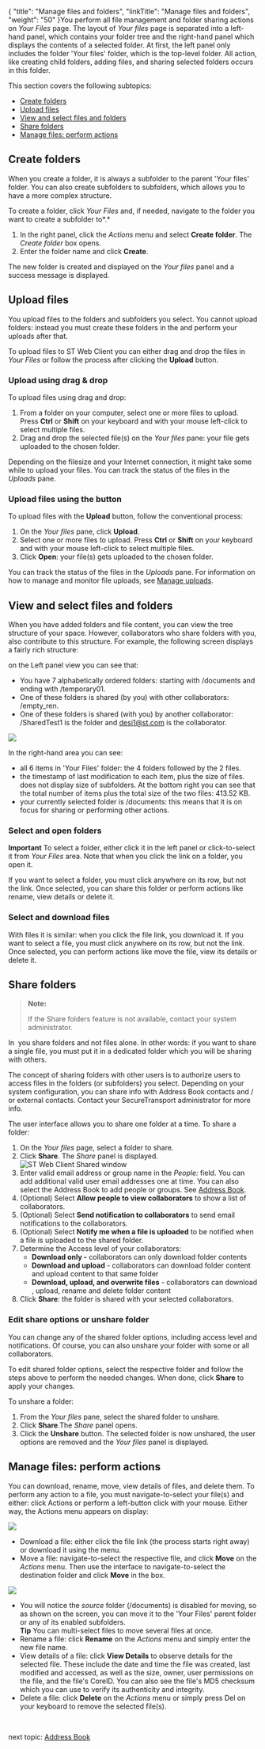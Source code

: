 {
    "title": "Manage files and folders",
    "linkTitle": "Manage files and folders",
    "weight": "50"
}You perform all file management and folder sharing actions on *Your Files* page. The layout of *Your files* page is separated into a left-hand panel, which contains your folder tree and the right-hand panel which displays the contents of a selected folder. At first, the left panel only includes the folder 'Your files' folder, which is the top-level folder. All action, like creating child folders, adding files, and sharing selected folders occurs in this folder.

This section covers the following subtopics:

-   [Create folders](#Create)
-   [Upload files](#Upload)
-   [View and select files and folders](#View)
-   [Share folders](#Share)
-   [Manage files: perform actions](#Manage)

<span id="Create"></span>

## Create folders

When you create a folder, it is always a subfolder to the parent 'Your files' folder. You can also create subfolders to subfolders, which allows you to have a more complex structure.

To create a folder, click *Your Files* and, if needed, navigate to the folder you want to create a subfolder to*.*

1.  In the right panel, click the *Actions* menu and select **Create folder**. The *Create folder* box opens.
2.  Enter the folder name and click **Create**.

The new folder is created and displayed on the *Your files* panel and a success message is displayed.

<span id="Upload"></span>

## Upload files

You upload files to the folders and subfolders you select. You cannot upload folders: instead you must create these folders in the and perform your uploads after that.

To upload files to ST Web Client you can either drag and drop the files in *Your Files* or follow the process after clicking the **Upload** button.

### Upload using drag & drop

To upload files using drag and drop:

1.  From a folder on your computer, select one or more files to upload.
    Press **Ctrl** or **Shift** on your keyboard and with your mouse left-click to select multiple files.
2.  Drag and drop the selected file(s) on the *Your files* pane: your file gets uploaded to the chosen folder.

Depending on the filesize and your Internet connection, it might take some while to upload your files. You can track the status of the files in the *Uploads* pane.

### Upload files using the button

To upload files with the **Upload** button, follow the conventional process:

1.  On the *Your files* pane, click **Upload**.
2.  Select one or more files to upload.
    Press **Ctrl** or **Shift** on your keyboard and with your mouse left-click to select multiple files.
3.  Click **Open**: your file(s) gets uploaded to the chosen folder.

You can track the status of the files in the *Uploads* pane. For information on how to manage and monitor file uploads, see [Manage uploads](022-managing_uploads).

<span id="View"></span>

## View and select files and folders

When you have added folders and file content, you can view the tree structure of your space. However, collaborators who share folders with you, also contribute to this structure. For example, the following screen displays a fairly rich structure:

on the Left panel view you can see that:

-   You have 7 alphabetically ordered folders: starting with /documents and ending with /temporary01.
-   One of these folders is shared (by you) with other collaborators: /empty\_ren.
-   One of these folders is shared (with you) by another collaborator: /SharedTest1 is the folder and desi1@st.com is the collaborator.

<img src="/Images/SecureTransport/WC_view-YourFiles.png" class="maxWidth" />

In the right-hand area you can see:

-   all 6 items in 'Your Files' folder: the 4 folders followed by the 2 files.
-   the timestamp of last modification to each item, plus the size of files. does not display size of subfolders. At the bottom right you can see that the total number of items plus the total size of the two files: 413.52 KB.
-   your currently selected folder is /documents: this means that it is on focus for sharing or performing other actions.

### Select and open folders

**Important** To select a folder, either click it in the left panel or click-to-select it from *Your Files* area. Note that when you click the link on a folder, you open it.

If you want to select a folder, you must click anywhere on its row, but not the link. Once selected, you can share this folder or perform actions like rename, view details or delete it.

### Select and download files

With files it is similar: when you click the file link, you download it. If you want to select a file, you must click anywhere on its row, but not the link. Once selected, you can perform actions like move the file, view its details or delete it.

<span id="Share"></span>

## Share folders

> **Note:**
>
> If the Share folders feature is not available, contact your system administrator.

In  you share folders and not files alone. In other words: if you want to share a single file, you must put it in a dedicated folder which you will be sharing with others.

The concept of sharing folders with other users is to authorize users to access files in the folders (or subfolders) you select. Depending on your system configuration, you can share info with Address Book contacts and / or external contacts. Contact your SecureTransport administrator for more info.

The user interface allows you to share one folder at a time. To share a folder:

1.  On the *Your files* page, select a folder to share.
2.  Click **Share**. The *Share* panel is displayed.  
    <img src="/Images/SecureTransport/WC_Share_folder.png" class="maxWidth" alt="ST Web Client Shared window" />
3.  Enter valid email address or group name in the *People:* field. You can add additional valid user email addresses one at time. You can also select the Address Book to add people or groups. See [Address Book](021-address_book).
4.  (Optional) Select **Allow people to view collaborators** to show a list of collaborators.
5.  (Optional) Select **Send notification to collaborators** to send email notifications to the collaborators.
6.  (Optional) Select **Notify me when a file is uploaded** to be notified when a file is uploaded to the shared folder.
7.  Determine the Access level of your collaborators:
    -   **Download only -** collaborators can only download folder contents
    -   **Download and upload** - collaborators can download folder content and upload content to that same folder
    -   **Download, upload, and overwrite files** - collaborators can download , upload, rename and delete folder content
8.  Click **Share**: the folder is shared with your selected collaborators.

### Edit share options or unshare folder

You can change any of the shared folder options, including access level and notifications. Of course, you can also unshare your folder with some or all collaborators.

To edit shared folder options, select the respective folder and follow the steps above to perform the needed changes. When done, click **Share** to apply your changes.

To unshare a folder:

1.  From the *Your files* pane, select the shared folder to unshare.
2.  Click **Share**.The *Share* panel opens.
3.  Click the **Unshare** button. The selected folder is now unshared, the user options are removed and the *Your files* panel is displayed.

<span id="Manage"></span>

## Manage files: perform actions

You can download, rename, move, view details of files, and delete them. To perform any action to a file, you must navigate-to-select your file(s) and either: click Actions or perform a left-button click with your mouse. Either way, the Actions menu appears on display:

<img src="/Images/SecureTransport/WC_files_actions.png" class="maxWidth" />

-   Download a file: either click the file link (the process starts right away) or download it using the menu.
-   Move a file: navigate-to-select the respective file, and click **Move** on the *Actions* menu. Then use the interface to navigate-to-select the destination folder and click **Move** in the box.

![](/Images/SecureTransport/WC_Move_files_300x265.png)

-   You will notice the *source* folder (/documents) is disabled for moving, so as shown on the screen, you can move it to the 'Your Files' parent folder or any of its enabled subfolders.  
    **Tip** You can multi-select files to move several files at once.  
-   Rename a file: click **Rename** on the *Actions* menu and simply enter the new file name.
-   View details of a file: click **View Details** to observe details for the selected file. These include the date and time the file was created, last modified and accessed, as well as the size, owner, user permissions on the file, and the file's CoreID. You can also see the file's MD5 checksum which you can use to verify its authenticity and integrity.
-   Delete a file: click **Delete** on the *Actions* menu or simply press Del on your keyboard to remove the selected file(s).

 

next topic: [Address Book](021-address_book)
